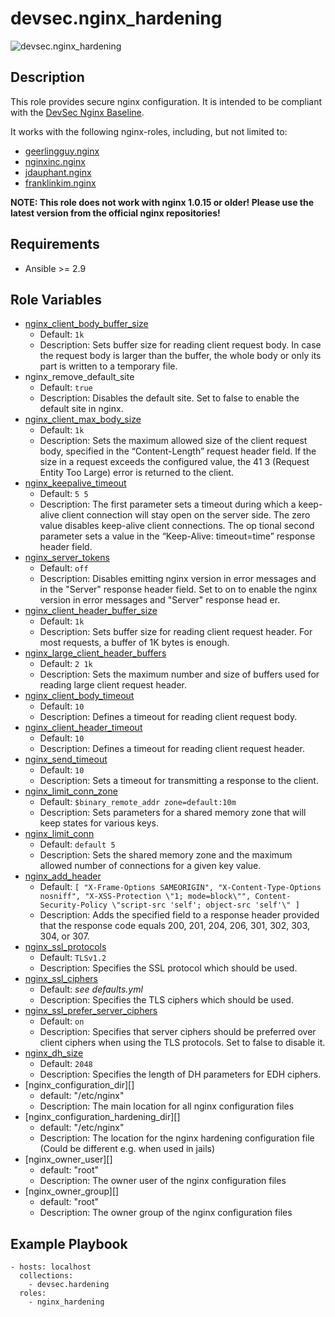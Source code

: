 # devsec.nginx_hardening

![devsec.nginx_hardening](https://github.com/dev-sec/ansible-os-hardening/workflows/devsec.nginx_hardening/badge.svg)

## Description

This role provides secure nginx configuration. It is intended to be compliant with the [DevSec Nginx Baseline](https://github.com/dev-sec/nginx-baseline).

It works with the following nginx-roles, including, but not limited to:

- [geerlingguy.nginx](https://galaxy.ansible.com/geerlingguy/nginx/)
- [nginxinc.nginx](https://galaxy.ansible.com/nginxinc/nginx)
- [jdauphant.nginx](https://galaxy.ansible.com/jdauphant/nginx/)
- [franklinkim.nginx](https://galaxy.ansible.com/franklinkim/nginx/)

**NOTE: This role does not work with nginx 1.0.15 or older! Please use the latest version from the official nginx repositories!**

## Requirements

- Ansible >= 2.9

## Role Variables

- [nginx_client_body_buffer_size][]
  - Default: `1k`
  - Description: Sets buffer size for reading client request body. In case the request body is larger than the buffer, the whole body or only its part is written to a temporary file.
- nginx_remove_default_site
  - Default: `true`
  - Description: Disables the default site. Set to false to enable the default site in nginx.
- [nginx_client_max_body_size][]
  - Default: `1k`
  - Description: Sets the maximum allowed size of the client request body, specified in the “Content-Length” request header field. If the size in a request exceeds the configured value, the 41
    3 (Request Entity Too Large) error is returned to the client.
- [nginx_keepalive_timeout][]
  - Default: `5 5`
  - Description: The first parameter sets a timeout during which a keep-alive client connection will stay open on the server side. The zero value disables keep-alive client connections. The op
    tional second parameter sets a value in the “Keep-Alive: timeout=time” response header field.
- [nginx_server_tokens][]
  - Default: `off`
  - Description: Disables emitting nginx version in error messages and in the "Server" response header field. Set to on to enable the nginx version in error messages and "Server" response head
    er.
- [nginx_client_header_buffer_size][]
  - Default: `1k`
  - Description: Sets buffer size for reading client request header. For most requests, a buffer of 1K bytes is enough.
- [nginx_large_client_header_buffers][]
  - Default: `2 1k`
  - Description: Sets the maximum number and size of buffers used for reading large client request header.
- [nginx_client_body_timeout][]
  - Default: `10`
  - Description: Defines a timeout for reading client request body.
- [nginx_client_header_timeout][]
  - Default: `10`
  - Description: Defines a timeout for reading client request header.
- [nginx_send_timeout][]
  - Default: `10`
  - Description: Sets a timeout for transmitting a response to the client.
- [nginx_limit_conn_zone][]
  - Default: `$binary_remote_addr zone=default:10m`
  - Description: Sets parameters for a shared memory zone that will keep states for various keys.
- [nginx_limit_conn][]
  - Default: `default 5`
  - Description: Sets the shared memory zone and the maximum allowed number of connections for a given key value.
- [nginx_add_header][]
  - Default: `[ "X-Frame-Options SAMEORIGIN", "X-Content-Type-Options nosniff", "X-XSS-Protection \"1; mode=block\"", Content-Security-Policy \"script-src 'self'; object-src 'self'\" ]`
  - Description: Adds the specified field to a response header provided that the response code equals 200, 201, 204, 206, 301, 302, 303, 304, or 307.
- [nginx_ssl_protocols][]
  - Default: `TLSv1.2`
  - Description: Specifies the SSL protocol which should be used.
- [nginx_ssl_ciphers][]
  - Default: _see defaults.yml_
  - Description: Specifies the TLS ciphers which should be used.
- [nginx_ssl_prefer_server_ciphers][]
  - Default: `on`
  - Description: Specifies that server ciphers should be preferred over client ciphers when using the TLS protocols. Set to false to disable it.
- [nginx_dh_size][]
  - Default: `2048`
  - Description: Specifies the length of DH parameters for EDH ciphers.
- [nginx_configuration_dir][]
  - default: "/etc/nginx"
  - Description: The main location for all nginx configuration files
- [nginx_configuration_hardening_dir][]
  - default: "/etc/nginx"
  - Description: The location for the nginx hardening configuration file (Could be different e.g. when used in jails)
- [nginx_owner_user][]
  - default: "root"
  - Description: The owner user of the nginx configuration files
- [nginx_owner_group][]
  - default: "root"
  - Description: The owner group of the nginx configuration files

## Example Playbook

```
- hosts: localhost
  collections:
    - devsec.hardening
  roles:
    - nginx_hardening
```

[nginx_client_body_buffer_size]: http://nginx.org/en/docs/http/ngx_http_core_module.html#client_body_buffer_size
[nginx_client_max_body_size]: http://nginx.org/en/docs/http/ngx_http_core_module.html#client_max_body_size
[nginx_keepalive_timeout]: http://nginx.org/en/docs/http/ngx_http_core_module.html#keepalive_timeout
[nginx_server_tokens]: http://nginx.org/en/docs/http/ngx_http_core_module.html#server_tokens
[nginx_more_clear_headers]: http://nginx.org/en/docs/http/ngx_http_headers_module.html#add_header
[nginx_client_header_buffer_size]: http://nginx.org/en/docs/http/ngx_http_core_module.html#client_header_buffer_size
[nginx_large_client_header_buffers]: http://nginx.org/en/docs/http/ngx_http_core_module.html#large_client_header_buffers
[nginx_client_body_timeout]: http://nginx.org/en/docs/http/ngx_http_core_module.html#client_body_timeout
[nginx_client_header_timeout]: http://nginx.org/en/docs/http/ngx_http_core_module.html#client_header_timeout
[nginx_send_timeout]: http://nginx.org/en/docs/http/ngx_http_core_module.html#send_timeout
[nginx_limit_conn_zone]: http://nginx.org/en/docs/http/ngx_http_limit_conn_module.html#limit_conn_zone
[nginx_limit_conn]: http://nginx.org/en/docs/http/ngx_http_limit_conn_module.html#limit_conn
[nginx_add_header]: http://nginx.org/en/docs/http/ngx_http_headers_module.html#add_header
[nginx_ssl_protocols]: http://nginx.org/en/docs/http/ngx_http_ssl_module.html#ssl_protocols
[nginx_ssl_ciphers]: http://nginx.org/en/docs/http/ngx_http_ssl_module.html#ssl_ciphers
[nginx_ssl_prefer_server_ciphers]: http://nginx.org/en/docs/http/ngx_http_ssl_module.html#ssl_prefer_server_ciphers
[nginx_dh_size]: http://nginx.org/en/docs/http/ngx_http_ssl_module.html#ssl_dhparam
